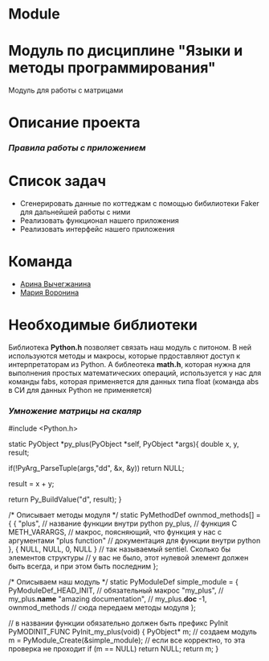 # Module
# Модуль по дисциплине "Языки и методы программирования"
Модуль для работы с матрицами

# Описание проекта


### ***Правила работы с приложением***

# Список задач
- Сгенерировать данные по коттеджам с помощью бибилиотеки Faker для дальнейшей работы с ними
- Реализовать функционал нашего приложения
- Реализовать интерфейс нашего приложения

# Команда
- [Арина Вычегжанина](https://github.com/ArinaVychegzhanina)
- [Мария Воронина](https://github.com/MariVoronina)

# Необходимые библиотеки
Библиотека **Python.h** позволяет связать наш модуль с питоном. В ней используются методы и макросы, которые прдоставляют доступ к интерпретаторам из Python. А библеотека **math.h**, которая нужна для выполнения простых математических операций, используется у нас для команды fabs, которая применяется для данных типа float (команда abs в СИ для данных Python не применяется)

### ***Умножение матрицы на скаляр***
#include <Python.h>

static PyObject *py_plus(PyObject *self, PyObject *args){
  double x, y, result;

  if(!PyArg_ParseTuple(args,"dd", &x, &y))
    return NULL;
  
  result = x + y;
  
  return Py_BuildValue("d", result);
}

/* Описывает методы модуля */
static PyMethodDef ownmod_methods[] = {
{ 
    "plus",          // название функции внутри python
     py_plus,        // функция C
     METH_VARARGS,   // макрос, поясняющий, что функция у нас с аргументами
     "plus function" // документация для функции внутри python
},
{ NULL, NULL, 0, NULL } 
// так называемый sentiel. Сколько бы элементов структуры 
// у вас не было, этот нулевой элемент должен быть всегда, и при этом быть последним
};

/* Описываем наш модуль */
static PyModuleDef simple_module = {    
    PyModuleDef_HEAD_INIT,   // обязательный макрос
    "my_plus",               // my_plus.__name__
    "amazing documentation", // my_plus.__doc__
    -1,
    ownmod_methods           // сюда передаем методы модуля
};

// в названии функции обязательно должен быть префикс PyInit
PyMODINIT_FUNC PyInit_my_plus(void) {
      PyObject* m;
      // создаем модуль
      m = PyModule_Create(&simple_module);
      // если все корректно, то эта проверка не проходит
      if (m == NULL)
          return NULL;
      return m;
}


